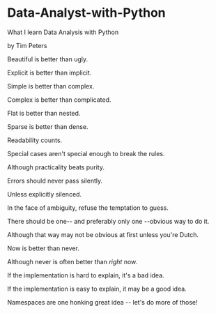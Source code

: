 # Data-Analyst-with-Python

What I learn Data Analysis with Python

<The Zen of Python>
    by Tim Peters
    

    
Beautiful is better than ugly.
    
Explicit is better than implicit.
    
Simple is better than complex.
    
Complex is better than complicated.
    
Flat is better than nested.
    
Sparse is better than dense.
    
Readability counts.
    
Special cases aren't special enough to break the rules.
    
Although practicality beats purity.
    
Errors should never pass silently.
    
Unless explicitly silenced.
    
In the face of ambiguity, refuse the temptation to guess.
    
There should be one-- and preferably only one --obvious way to do it.
    
Although that way may not be obvious at first unless you're Dutch.
    
Now is better than never.
    
Although never is often better than *right* now.
    
If the implementation is hard to explain, it's a bad idea.
    
If the implementation is easy to explain, it may be a good idea.
    
Namespaces are one honking great idea -- let's do more of those!
